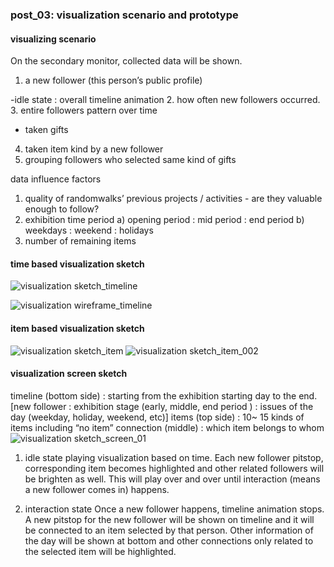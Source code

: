 ### post_03: visualization scenario and prototype

#### visualizing scenario
On the secondary monitor, collected data will be shown.

1. a new follower (this person’s public profile)

-idle state : overall timeline animation
2. how often new followers occurred.
3. entire followers pattern over time

- taken gifts
4. taken item kind by a new follower
5. grouping followers who selected same kind of gifts

data influence factors
1. quality of randomwalks’ previous projects / activities - are they valuable enough to follow?
2. exhibition time period
a) opening period : mid period : end period 
b) weekdays : weekend : holidays
3. number of remaining items

#### time based visualization sketch
![visualization sketch_timeline]( https://raw.github.com/randomwalks/devart-template/master/project_images/visualization_wire_timeline.jpg "visualization sketch_timeline")

![visualization wireframe_timeline](https://raw.github.com/randomwalks/devart-template/master/project_images/dataviz_idleStage.jpg "visualization wireframe_timeline")

#### item based visualization sketch
![visualization sketch_item]( https://raw.github.com/randomwalks/devart-template/master/project_images/visualization_item_001.jpg "visualization sketch_item")
![visualization sketch_item_002](https://raw.github.com/randomwalks/devart-template/master/project_images/visualization_item_002.jpg "visualization sketch_item_002")

#### visualization screen sketch
timeline (bottom side) : starting from the exhibition starting day to the end.
[new follower : exhibition stage (early, middle, end period ) : issues of the day (weekday, holiday, weekend, etc)]
items (top side) : 10~ 15 kinds of items including “no item”
connection (middle) : which item belongs to whom
![visualization sketch_screen_01]( https://raw.github.com/randomwalks/devart-template/master/project_images/visualization_screen_001.jpg "visualization sketch_screen_01")

1) idle state
playing visualization based on time. Each new follower pitstop, corresponding item becomes highlighted and other related followers will be brighten as well. This will play over and over until interaction (means a new follower comes in) happens.

2) interaction state
Once a new follower happens, timeline animation stops. A new pitstop for the new follower will be shown on timeline and it will be connected to an item selected by that person. Other information of the day will be shown at bottom and other connections only related to the selected item will be highlighted.


